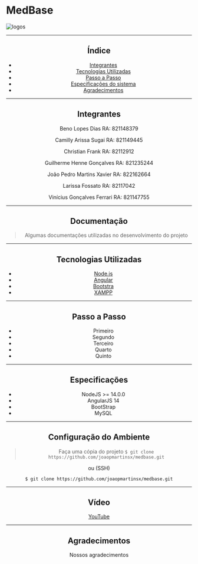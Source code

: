 
# MedBase

![logos](https://user-images.githubusercontent.com/111136643/201095387-b4ec146b-7c59-4a37-a89d-854fb06190e2.jpeg)

---
<center>
  
## Índice

* [Integrantes](#integrantes)
* [Tecnologias Utilizadas](#tecnologias-utilizadas)
* [Passo a Passo](#passo-a-passo)
* [Especificações do sistema](#especificações)
* [Agradecimentos](#agradecimentos)
  
---  

## Integrantes

Beno Lopes Dias RA: 821148379

Camilly Arissa Sugai  RA: 821149445

Christian Frank RA: 82112912

Guilherme Henne Gonçalves RA: 821235244

João Pedro Martins Xavier RA: 822162664
  
Larissa Fossato RA: 82117042

Vinícius Gonçalves Ferrari  RA: 821147755
  
---

## Documentação
>Algumas documentações utilizadas no desenvolvimento do projeto
  
  
---
  
## Tecnologias Utilizadas

- [Node.js](https://nodejs.org/en/)
- [Angular](https://angular.io/)
- [Bootstra](https://getbootstrap.com/)
- [XAMPP](https://www.apachefriends.org/pt_br/index.html)
  
---

## Passo a Passo

* Primeiro
* Segundo
* Terceiro
* Quarto
* Quinto

---
  
## Especificações

* NodeJS >= 14.0.0
* AngularJS 14
* BootStrap
* MySQL

---

## Configuração do Ambiente

> Faça uma cópia do projeto
`$ git clone https://github.com/joaopmartinsx/medbase.git`

ou (SSH)

`$ git clone https://github.com/joaopmartinsx/medbase.git`

---

## Vídeo
  
[YouTube]()

---
 
## Agradecimentos
  
Nossos agradecimentos
